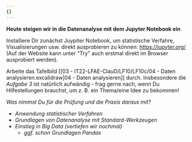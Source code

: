 ```yaml
---
{}
---
```

**Heute steigen wir in die Datenanalyse mit dem Jupyter Notebook ein**

Installiere Dir zunächst Juypiter Notebook, um statistische Verfahre, Visualisierungen usw. direkt ausprobieren zu können:
https://jupyter.org/
(Auf der Website kann unter "Try" auch erstmal direkt im Browser ausprobiert werden).

Arbeite das Tafelbild [[03 - IT22-LFAE-ClauD/LF10/LF10c/04 - Daten analysieren.excalidraw|04 - Daten analysieren]] durch. Insbesondere die *Aufgabe 3* ist natürlich aufwändig - frag gerne nach, wenn Du Hilfestellungen brauchst, um z. B. ein Thema/eine Idee zu bekommen!

*Was nimmst Du für die Prüfung und die Praxis daraus mit?*
* *Anwendung statistischer Verfahren*
* *Grundlagen von Datenanalyse mit Standard-Werkzeugen*
* *Einstieg in Big Data (vertiefen wir nochmal)*
	* *ggf. schon Grundlagen Pandas*
